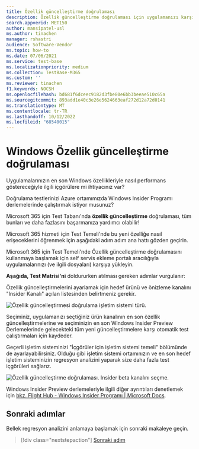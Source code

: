 ```yaml
---
title: Özellik güncelleştirme doğrulaması
description: Özellik güncelleştirme doğrulaması için uygulamanızı karşıya yüklemeyle ilgili ayrıntılar
search.appverid: MET150
author: mansipatel-usl
ms.author: tinachen
manager: rshastri
audience: Software-Vendor
ms.topic: how-to
ms.date: 07/06/2021
ms.service: test-base
ms.localizationpriority: medium
ms.collection: TestBase-M365
ms.custom: ''
ms.reviewer: tinachen
f1.keywords: NOCSH
ms.openlocfilehash: bd681f6dceec9182d3fbe80e6bb3beeae510c65a
ms.sourcegitcommit: 893add1e40c3e26e5624663eaf272d12a72d0141
ms.translationtype: MT
ms.contentlocale: tr-TR
ms.lasthandoff: 10/12/2022
ms.locfileid: "68540015"
---
```

# <a name="windows-feature-update-validation"></a>Windows Özellik güncelleştirme doğrulaması

Uygulamalarınızın en son Windows özellikleriyle nasıl performans göstereceğiyle ilgili içgörülere mi ihtiyacınız var? 

Doğrulama testlerinizi Azure ortamımızda Windows Insider Programı derlemelerinde çalıştırmak istiyor musunuz? 

Microsoft 365 için Test Tabanı'nda **özellik güncelleştirme** doğrulaması, tüm bunları ve daha fazlasını başarmanıza yardımcı olabilir! 

Microsoft 365 hizmeti için Test Temeli'nde bu yeni özelliğe nasıl erişeceklerini öğrenmek için aşağıdaki adım adım ana hattı gözden geçirin. 

Microsoft 365 için Test Temeli'nde Özellik güncelleştirme doğrulamasını kullanmaya başlamak için self servis ekleme portalı aracılığıyla uygulamalarınızı (ve ilgili dosyaları) karşıya yükleyin. 

**Aşağıda, Test Matrisi'ni** doldururken atılması gereken adımlar vurgulanır: 

Özellik güncelleştirmelerini ayarlamak için hedef ürünü ve önizleme kanalını "Insider Kanalı" açılan listesinden belirtmeniz gerekir. 

![Özellik güncelleştirmesi doğrulama işletim sistemi türü.](Media/windowsfeatureupdatevalidation01-featureupdate.png)

Seçiminiz, uygulamanızı seçtiğiniz ürün kanalının en son özellik güncelleştirmelerine ve seçiminizin en son Windows Insider Preview Derlemelerinde gelecekteki tüm yeni güncelleştirmelere karşı otomatik test çalıştırmaları için kaydeder. 

Geçerli işletim sisteminizi "İçgörüler için işletim sistemi temeli" bölümünde de ayarlayabilirsiniz. Olduğu gibi işletim sistemi ortamınızın ve en son hedef işletim sisteminizin regresyon analizini yaparak size daha fazla test içgörüleri sağlarız. 

![Özellik güncelleştirme doğrulaması. Insider beta kanalını seçme.](Media/windowsfeatureupdatevalidation02-osbaseline.png) 

Windows Insider Preview derlemeleriyle ilgili diğer ayrıntıları denetlemek için [bkz. Flight Hub - Windows Insider Programı | Microsoft Docs](/../../../../MicrosoftDocs/windows-insider/tree/public/wip/flight-hub/index.md).


## <a name="next-steps"></a>Sonraki adımlar

Bellek regresyon analizini anlamaya başlamak için sonraki makaleye geçin.
> [!div class="nextstepaction"]
> [Sonraki adım](memory.md)

<!---
Add button for next page
-->
